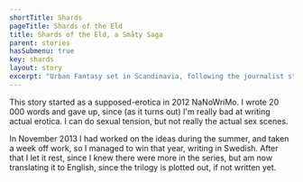 ```yaml
---
shortTitle: Shards
pageTitle: Shards of the Eld
title: Shards of the Eld, a Småty Saga
parent: stories
hasSubmenu: true
key: shards
layout: story
excerpt: "Urban Fantasy set in Scandinavia, following the journalist student Vendela and the playboy Andrej as they uncover the truth about a serial killer."
---
```


This story started as a supposed-erotica in 2012 NaNoWriMo. I wrote 20 000 words and gave up, since (as it turns out) I'm really bad at writing actual erotica. I can do sexual tension, but not really the actual sex scenes.

In November 2013 I had worked on the ideas during the summer, and taken a week off work, so I managed to win that year, writing in Swedish. After that I let it rest, since I knew there were more in the series, but am now translating it to English, since the trilogy is plotted out, if not written yet.

